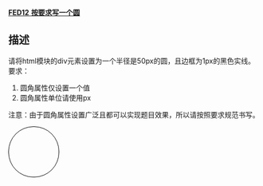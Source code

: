 [**FED12** **按要求写一个圆**](https://www.nowcoder.com/practice/374271f80d94439dacdaa1415d020845?tpId=260&tags=&title=&difficulty=0&judgeStatus=0&rp=0&sourceUrl=%2Fexam%2Fintelligent%3FquestionJobId%3D10%26tagId%3D21000)

## 描述

请将html模块的div元素设置为一个半径是50px的圆，且边框为1px的黑色实线。
要求：

1. 圆角属性仅设置一个值
2. 圆角属性单位请使用px

注意：由于圆角属性设置广泛且都可以实现题目效果，所以请按照要求规范书写。

<!DOCTYPE html>
<html>

<head>
    <meta charset="UTF-8">
    <style>
       /* 填写样式 */
        div{
    width:100px;       
    height:100px;        
    border: 1px #000 solid;     
    border-radius:50px;        
    }      
    </style>
</head>
<body>

  <div></div> 
    <script type="text/javascript">
        /* 填写JavaScript */

​    </script>
</body>

</html>